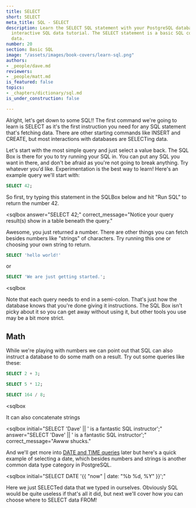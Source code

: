 ```yaml
---
title: SELECT
short: SELECT
meta_title: SQL - SELECT
description: Learn the SELECT SQL statement with your PostgreSQL database in this
  interactive SQL data tutorial. The SELECT statement is a basic SQL command to access
  data.
number: 20
section: Basic SQL
image: "/assets/images/book-covers/learn-sql.png"
authors:
- _people/dave.md
reviewers:
- _people/matt.md
is_featured: false
topics:
- _chapters/dictionary/sql.md
is_under_construction: false

---
```

Alright, let's get down to some SQL!!  The first command we're going to learn is SELECT as it's the first instruction you need for any SQL statement that's fetching data. There are other starting commands like INSERT and CREATE, but most interactions with databases are SELECTing data.

Let's start with the most simple query and just select a value back.  The SQL Box is there for you to try running your SQL in.  You can put any SQL you want in there, and don't be afraid as you're not going to break anything.  Try whatever you'd like.  Experimentation is the best way to learn! Here's an example query we'll start with:

```sql
SELECT 42;
```

 So first, try typing this statement in the SQLBox below and hit "Run SQL" to return the number 42.

<sqlbox
     answer="SELECT 42;"
     correct_message="Notice your query result(s) show in a table beneath the query."
></sqlbox>

Awesome, you just returned a number.  There are other things you can fetch besides numbers like "strings" of characters.  Try running this one or choosing your own string to return.

```sql
SELECT 'hello world!'
```
or
```sql
SELECT 'We are just getting started.';
```

<sqlbox
></sqlbox>

Note that each query needs to end in a semi-colon.  That's just how the database knows that you're done giving it instructions.  The SQL Box isn't picky about it so you can get away without using it, but other tools you use may be a bit more strict.

## Math

While we're playing with numbers we can point out that SQL can also instruct a database to do some math on a result.  Try out some queries like these:

```sql
SELECT 2 + 3;
```

```sql
SELECT 5 * 12;
```

```sql
SELECT 164 / 8;
```

<sqlbox
></sqlbox>

It can also concatenate strings

<sqlbox
     initial="SELECT 'Dave' || ' is a fantastic SQL instructor';"
     answer="SELECT 'Dave' || ' is a fantastic SQL instructor';"
     correct_message="Awww shucks."
></sqlbox>

And we'll get more into [DATE and TIME queries](../dates/) later but here's a quick example of selecting a date, which besides numbers and strings is another common data type category in PostgreSQL.

<sqlbox
  initial="SELECT DATE '{{ "now" | date: "%b %d, %Y" }}';"
></sqlbox>


Here we just SELECTed data that we typed in ourselves.  Obviously SQL would be quite useless if that's all it did, but next we'll cover how you can choose where to SELECT data FROM!

